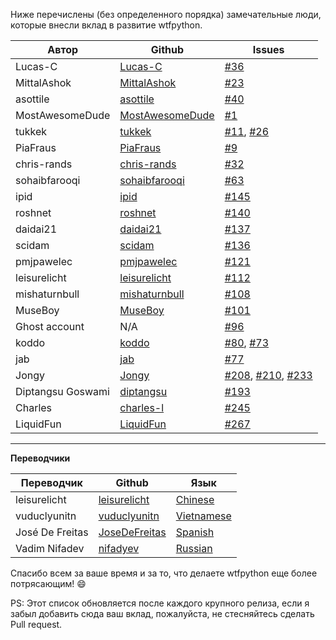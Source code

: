 Ниже перечислены (без определенного порядка) замечательные люди, которые внесли вклад в развитие wtfpython.

| Автор | Github | Issues |
|-------------|--------|--------|
| Lucas-C | [Lucas-C](https://github.com/Lucas-C) | [#36](https://github.com/satwikkansal/wtfpython/issues/36) |
| MittalAshok | [MittalAshok](https://github.com/MittalAshok) | [#23](https://github.com/satwikkansal/wtfpython/issues/23) |
| asottile | [asottile](https://github.com/asottile) | [#40](https://github.com/satwikkansal/wtfpython/issues/40) |
| MostAwesomeDude | [MostAwesomeDude](https://github.com/MostAwesomeDude) | [#1](https://github.com/satwikkansal/wtfpython/issues/1) |
| tukkek | [tukkek](https://github.com/tukkek) | [#11](https://github.com/satwikkansal/wtfpython/issues/11), [#26](https://github.com/satwikkansal/wtfpython/issues/26) |
| PiaFraus | [PiaFraus](https://github.com/PiaFraus) | [#9](https://github.com/satwikkansal/wtfpython/issues/9) |
| chris-rands | [chris-rands](https://github.com/chris-rands) | [#32](https://github.com/satwikkansal/wtfpython/issues/32) |
| sohaibfarooqi | [sohaibfarooqi](https://github.com/sohaibfarooqi) | [#63](https://github.com/satwikkansal/wtfpython/issues/63) |
| ipid | [ipid](https://github.com/ipid) | [#145](https://github.com/satwikkansal/wtfpython/issues/145) |
| roshnet | [roshnet](https://github.com/roshnet) | [#140](https://github.com/satwikkansal/wtfpython/issues/140) |
| daidai21 | [daidai21](https://github.com/daidai21) | [#137](https://github.com/satwikkansal/wtfpython/issues/137) |
| scidam | [scidam](https://github.com/scidam) | [#136](https://github.com/satwikkansal/wtfpython/issues/136) |
| pmjpawelec | [pmjpawelec](https://github.com/pmjpawelec) | [#121](https://github.com/satwikkansal/wtfpython/issues/121) |
| leisurelicht | [leisurelicht](https://github.com/leisurelicht) | [#112](https://github.com/satwikkansal/wtfpython/issues/112) |
| mishaturnbull | [mishaturnbull](https://github.com/mishaturnbull) | [#108](https://github.com/satwikkansal/wtfpython/issues/108) |
| MuseBoy | [MuseBoy](https://github.com/MuseBoy) | [#101](https://github.com/satwikkansal/wtfpython/issues/101) |
| Ghost account | N/A | [#96](https://github.com/satwikkansal/wtfpython/issues/96) |
| koddo | [koddo](https://github.com/koddo) | [#80](https://github.com/satwikkansal/wtfpython/issues/80), [#73](https://github.com/satwikkansal/wtfpython/issues/73) |
| jab | [jab](https://github.com/jab) | [#77](https://github.com/satwikkansal/wtfpython/issues/77) |
| Jongy | [Jongy](https://github.com/Jongy) | [#208](https://github.com/satwikkansal/wtfpython/issues/208), [#210](https://github.com/satwikkansal/wtfpython/issues/210), [#233](https://github.com/satwikkansal/wtfpython/issues/233) |
| Diptangsu Goswami | [diptangsu](https://github.com/diptangsu) | [#193](https://github.com/satwikkansal/wtfpython/issues/193) |
| Charles | [charles-l](https://github.com/charles-l)  | [#245](https://github.com/satwikkansal/wtfpython/issues/245) |
| LiquidFun | [LiquidFun](https://github.com/LiquidFun)  | [#267](https://github.com/satwikkansal/wtfpython/issues/267) |

---

**Переводчики**

| Переводчик | Github | Язык |
|-------------|--------|--------|
| leisurelicht | [leisurelicht](https://github.com/leisurelicht) | [Chinese](https://github.com/leisurelicht/wtfpython-cn) |
| vuduclyunitn | [vuduclyunitn](https://github.com/vuduclyunitn) | [Vietnamese](https://github.com/vuduclyunitn/wtfptyhon-vi) |
| José De Freitas | [JoseDeFreitas](https://github.com/JoseDeFreitas) | [Spanish](https://github.com/JoseDeFreitas/wtfpython-es) |
| Vadim Nifadev | [nifadyev](https://github.com/nifadyev) | [Russian](https://github.com/satwikkansal/wtfpython/tree/main/translations/README-ru.md) |

Спасибо всем за ваше время и за то, что делаете wtfpython еще более потрясающим! :smile:

PS: Этот список обновляется после каждого крупного релиза, если я забыл добавить сюда ваш вклад, пожалуйста, не стесняйтесь сделать Pull request.
